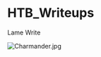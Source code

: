 # HTB_Writeups


[](https://www.notion.so/55ff109a69bd4423b753e4373fca2e17)

Lame Write

![Charmander.jpg](HTB%20e584550d016c47ef870abac1dc52cce5/Charmander.jpg)
